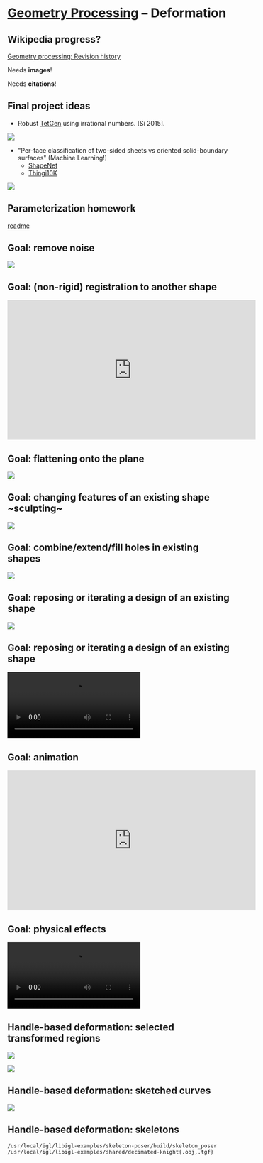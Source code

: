 # [Geometry Processing](../index.html) – Deformation

## Wikipedia progress?

[Geometry processing: Revision history](https://en.wikipedia.org/w/index.php?title=Geometry_processing&action=history)

Needs **images**!

Needs **citations**!

## Final project ideas

- Robust [TetGen](http://wias-berlin.de/software/tetgen/) using irrational
  numbers. [Si 2015].

![](images/rotund-man-tetmesh.gif)

- "Per-face classification of two-sided sheets vs oriented solid-boundary
  surfaces" (Machine Learning!)
    - [ShapeNet](https://www.shapenet.org/)
    - [Thingi10K](https://ten-thousand-models.appspot.com/)

![](images/sailboat-sheet-vs-solid.jpg)

## Parameterization homework

[readme](https://github.com/alecjacobson/geometry-processing-parameterization)


## Goal: remove noise

![](images/plane-smooth-geometry.gif)

## Goal: (non-rigid) registration to another shape

<iframe width="560" height="315" src="https://www.youtube.com/embed/7vkfyCutBjY" frameborder="0" allowfullscreen></iframe>

## Goal: flattening onto the plane

![](images/ogre-flatten.gif)

## Goal: changing features of an existing shape ~sculpting~

![](images/max-nose-deformation.jpg)


## Goal: combine/extend/fill holes in existing shapes

![](images/venus-willmore-flow-hole-fill.jpg)

## Goal: reposing or iterating a design of an existing shape

![](images/iwires-gallery.jpg)

## Goal: reposing or iterating a design of an existing shape

<video controls loop>
<source src=videos/armadillo-editing-make-it-stand.mov>
</video>

## Goal: animation

<iframe width="560" height="315"
src="https://www.youtube.com/embed/hldCtjT9baI" frameborder="0"
allowfullscreen></iframe>

## Goal: physical effects

<video controls loop>
<source src=videos/big-buck-bunny-torus-sphere-hyperelastic-materials.mp4>
</video>


## Handle-based deformation: selected transformed regions

![](images/goblin-primo.jpg)

![](images/car-botsch-handle-deformation.jpg)

## Handle-based deformation: sketched curves

![](images/head-silsketch.jpg)

## Handle-based deformation: skeletons

```
/usr/local/igl/libigl-examples/skeleton-poser/build/skeleton_poser /usr/local/igl/libigl-examples/shared/decimated-knight{.obj,.tgf}
```


